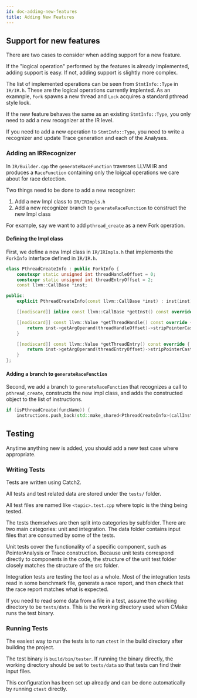 ```yaml
---
id: doc-adding-new-features
title: Adding New Features
---
```


## Support for new features

There are two cases to consider when adding support for a new feature.

If the "logical operation" performed by the features is already implemented, adding support is easy. If not, adding support is slightly more complex.

The list of implemented operations can be seen from `StmtInfo::Type` in `IR/IR.h`. These are the logical operations currently implented. As an examnple, `Fork` spawns a new thread and `Lock` acquires a standard pthread style lock.

If the new feature behaves the same as an existing `StmtInfo::Type`, you only need to add a new recognizer at the IR level.

If you need to add a new operation to `StmtInfo::Type`, you need to write a recognizer and update Trace generation and each of the Analyses.

### Adding an IRRecognizer

In `IR/Builder.cpp` the `generateRaceFunction` traverses LLVM IR and produces a `RaceFunction` containing only the loigcal operations we care about for race detection.

Two things need to be done to add a new recognizer:
 1. Add a new Impl class to `IR/IRImpls.h`
 2. Add a new recognizer branch to `generateRaceFunction` to construct the new Impl class

For example, say we want to add `pthread_create` as a new Fork operation.

#### Defining the Impl class

First, we define a new Impl class in `IR/IRImpls.h` that implements the `ForkInfo` interface defined in `IR/IR.h`.

```cpp
class PthreadCreateInfo : public ForkInfo {
    constexpr static unsigned int threadHandleOffset = 0;
    constexpr static unsigned int threadEntryOffset = 2;
    const llvm::CallBase *inst;

public:
    explicit PthreadCreateInfo(const llvm::CallBase *inst) : inst(inst) {}

    [[nodiscard]] inline const llvm::CallBase *getInst() const override { return inst; }

    [[nodiscard]] const llvm::Value *getThreadHandle() const override {
        return inst->getArgOperand(threadHandleOffset)->stripPointerCasts();
    }

    [[nodiscard]] const llvm::Value *getThreadEntry() const override {
        return inst->getArgOperand(threadEntryOffset)->stripPointerCasts();
    }
};
```

#### Adding a branch to `generateRaceFunction`

Second, we add a branch to `generateRaceFunction` that recognizes a call to `pthread_create`, constructs the new impl class, and adds the constructed object to the list of instructions.

```cpp
if (isPthreadCreate(funcName)) {
    instructions.push_back(std::make_shared<PthreadCreateInfo>(callInst));
```

## Testing

Anytime anything new is added, you should add a new test case where appropriate.

### Writing Tests

Tests are written using Catch2.

All tests and test related data are stored under the `tests/` folder.

All test files are named like `<topic>.test.cpp` where topic is the thing being tested.

The tests themselves are then split into categories by subfolder. There are two main categories: unit and integration. The data folder contains input files that are consumed by some of the tests.

Unit tests cover the functionality of a specific component, such as PointerAnalysis or Trace construction. Because unit tests correspond directly to components in the code, the structure of the unit test folder closely matches the structure of the src folder.

Integration tests are testing the tool as a whole. Most of the integration tests read in some benchmark file, generate a race report, and then check that the race report matches what is expected.

If you need to read some data from a file in a  test, assume the working directory to be `tests/data`. This is the working directory used when CMake runs the test binary.


### Running Tests

The easiest way to run the tests is to run `ctest` in the build directory after building the project.

The test binary is `build/bin/tester`. If running the binary directly, the working directory should be set to `tests/data` so that tests can find their input files.

This configuration has been set up already and can be done automatically by running `ctest` directly.




